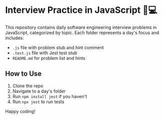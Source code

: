 # Interview Practice in JavaScript 🧠💻

This repository contains daily software engineering interview problems in JavaScript, categorized by topic. Each folder represents a day's focus and includes:

- `.js` file with problem stub and hint comment
- `.test.js` file with Jest test stub
- `README.md` for problem list and hints

## How to Use

1. Clone the repo
2. Navigate to a day's folder
3. Run `npm install jest` if you haven't
4. Run `npx jest` to run tests

Happy coding!
